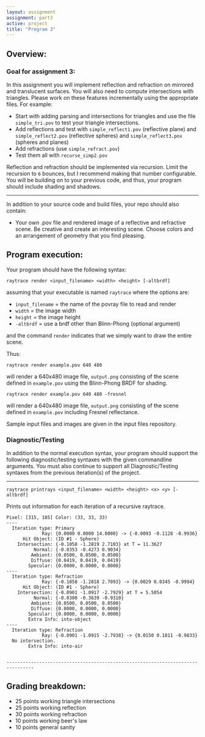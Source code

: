 ```yaml
---
layout: assignment
assignment: part3
active: project
title: "Program 3"
---
```


## Overview:

### Goal for assignment 3:

In this assignment you will implement reflection and refraction on mirrored and translucent surfaces.
You will also need to compute intersections with triangles.
Please work on these features incrementally using the appropriate files.
For example:

- Start with adding parsing and intersections for triangles and use the file `simple_tri.pov` to test your triangle intersections.
- Add reflections and test with `simple_reflect1.pov` (reflective plane) and `simple_reflect2.pov` (reflective spheres) and `simple_reflect3.pov` (spheres and planes)
- Add refractions (use `simple_refract.pov`)
- Test them all with `recurse_simp2.pov`

Reflection and refraction should be implemented via recursion.
Limit the recursion to `6` bounces, but I recommend making that number configurable.
You will be building on to your previous code, and thus, your program should include shading and shadows.

---

In addition to your source code and build files, your repo should also contain:

- Your own .pov file and rendered image of a reflective and refractive scene.
  Be creative and create an interesting scene.
  Choose colors and an arrangement of geometry that you find pleasing.


## Program execution:

Your program should have the following syntax:

  `raytrace render <input_filename> <width> <height> [-altbrdf]`

assuming that your executable is named `raytrace` where the options are:

- `input_filename` = the name of the povray file to read and render
- `width` = the image width
- `height` = the image height
- `-altbrdf` = use a brdf other than Blinn-Phong <span class="text-warning">(optional argument)</span>

and the command `render` indicates that we simply want to draw the entire scene.

Thus:

  `raytrace render example.pov 640 480`

will render a 640x480 image file, `output.png` consisting of the scene defined in `example.pov` using the Blinn-Phong BRDF for shading.

  `raytrace render example.pov 640 480 -fresnel`

will render a 640x480 image file, `output.png` consisting of the scene defined in `example.pov` including Fresnel reflectance.

Sample input files and images are given in the input files repository.

### Diagnostic/Testing

In addition to the normal execution syntax, your program should support the following diagnostic/testing syntaxes with the given commandline arguments.
You must also continue to support all Diagnostic/Testing syntaxes from the previous iteration(s) of the project.

---

  `raytrace printrays <input_filename> <width> <height> <x> <y> [-altbrdf]`

Prints out information for each iteration of a recursive raytrace.

```
Pixel: [315, 185] Color: (33, 33, 33)
----
  Iteration type: Primary
             Ray: {0.0000 0.0000 14.0000} -> {-0.0093 -0.1128 -0.9936}
      Hit Object: (ID #1 - Sphere)
    Intersection: {-0.1058 -1.2819 2.7103} at T = 11.3627
          Normal: {-0.0353 -0.4273 0.9034}
         Ambient: {0.0500, 0.0500, 0.0500}
         Diffuse: {0.0419, 0.0419, 0.0419}
        Specular: {0.0000, 0.0000, 0.0000}
----
  Iteration type: Refraction
             Ray: {-0.1058 -1.2818 2.7093} -> {0.0029 0.0345 -0.9994}
      Hit Object: (ID #1 - Sphere)
    Intersection: {-0.0901 -1.0917 -2.7929} at T = 5.5054
          Normal: {-0.0300 -0.3639 -0.9310}
         Ambient: {0.0500, 0.0500, 0.0500}
         Diffuse: {0.0000, 0.0000, 0.0000}
        Specular: {0.0000, 0.0000, 0.0000}
        Extra Info: into-object
----
  Iteration type: Refraction
             Ray: {-0.0901 -1.0915 -2.7938} -> {0.0150 0.1811 -0.9833}
  No intersection.
        Extra Info: into-air


--------------------------------------------------------------------------------
```







## Grading breakdown:
- 25 points working triangle intersections
- 25 points working reflection
- 30 points working refraction
- 10 points working beer's law
- 10 points general sanity
